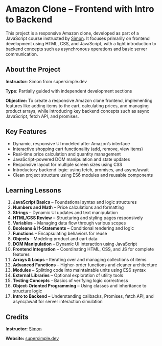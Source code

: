 <h1>Amazon Clone – Frontend with Intro to Backend</h1>

<p>This project is a responsive Amazon clone, developed as part of a JavaScript course instructed by <a href="https://github.com/SuperSimpleDev">Simon</a>. It focuses primarily on frontend development using HTML, CSS, and JavaScript, with a light introduction to backend concepts such as asynchronous operations and basic server communication.</p>

<h2>About the Project</h2>
<p><strong>Instructor:</strong> Simon from supersimple.dev</p>
<p><strong>Type:</strong> Partially guided with independent development sections</p>
<p><strong>Objective:</strong> To create a responsive Amazon clone frontend, implementing features like adding items to the cart, calculating prices, and managing product arrays, while introducing key backend concepts such as async JavaScript, fetch API, and promises.</p>

<h2>Key Features</h2>
<ul>
  <li>Dynamic, responsive UI modeled after Amazon’s interface</li>
  <li>Interactive shopping cart functionality (add, remove, view items)</li>
  <li>Real-time price calculation and quantity management</li>
  <li>JavaScript-powered DOM manipulation and state updates</li>
  <li>Responsive layout for multiple screen sizes using CSS</li>
  <li>Introductory backend logic: using fetch, promises, and async/await</li>
  <li>Clean project structure using ES6 modules and reusable components</li>
</ul>

<h2>Learning Lessons</h2>
<ol>
  <li><strong>JavaScript Basics</strong> – Foundational syntax and logic structures</li>
  <li><strong>Numbers and Math</strong> – Price calculations and formatting</li>
  <li><strong>Strings</strong> – Dynamic UI updates and text manipulation</li>
  <li><strong>HTML/CSS Review</strong> – Structuring and styling pages responsively</li>
  <li><strong>Variables</strong> – Managing data flow through various scopes</li>
  <li><strong>Booleans & If-Statements</strong> – Conditional rendering and logic</li>
  <li><strong>Functions</strong> – Encapsulating behaviors for reuse</li>
  <li><strong>Objects</strong> – Modeling product and cart data</li>
  <li><strong>DOM Manipulation</strong> – Dynamic UI interaction using JavaScript</li>
  <li><strong>Frontend Integration</strong> – Coordinating HTML, CSS, and JS for complete features</li>
  <li><strong>Arrays & Loops</strong> – Iterating over and managing collections of items</li>
  <li><strong>Advanced Functions</strong> – Higher-order functions and cleaner architecture</li>
  <li><strong>Modules</strong> – Splitting code into maintainable units using ES6 syntax</li>
  <li><strong>External Libraries</strong> – Optional exploration of utility tools</li>
  <li><strong>Testing Concepts</strong> – Basics of verifying logic correctness</li>
  <li><strong>Object-Oriented Programming</strong> – Using classes and inheritance to structure logic</li>
  <li><strong>Intro to Backend</strong> – Understanding callbacks, Promises, fetch API, and async/await for server interaction simulation</li>
</ol>

<h2>Credits</h2>
<p><strong>Instructor:</strong> <a href="https://github.com/SuperSimpleDev">Simon</a></p>
<p><strong>Website:</strong> <a href="https://supersimple.dev">supersimple.dev</a></p>
